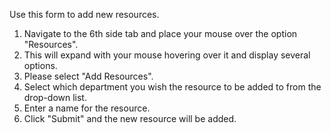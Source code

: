 Use this form to add new resources.

1. Navigate to the 6th side tab and place your mouse over the option "Resources".
2. This will expand with your mouse hovering over it and display several options.
3. Please select "Add Resources".
4. Select which department you wish the resource to be added to from the drop-down list.
5. Enter a name for the resource.
6. Click "Submit" and the new resource will be added. 